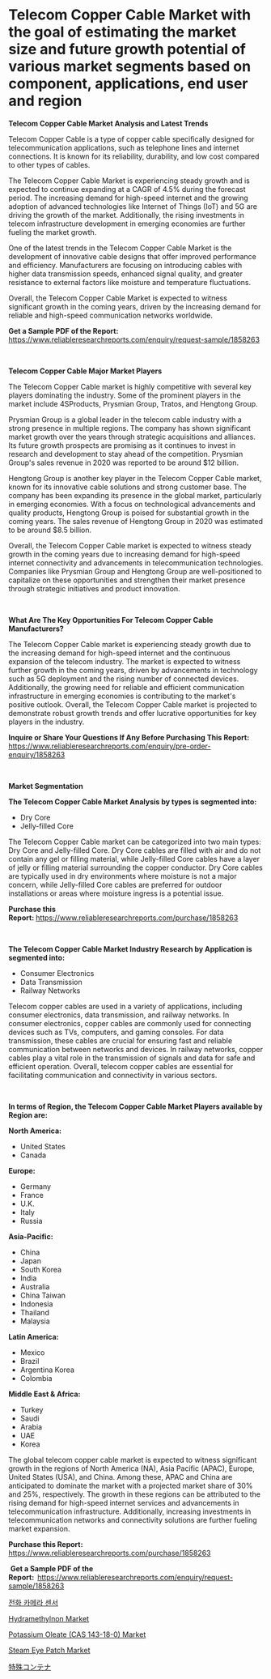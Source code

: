 <p><h1>Telecom Copper Cable Market with the goal of estimating the market size and future growth potential of various market segments based on component, applications, end user and region</h1></p><p><strong>Telecom Copper Cable Market Analysis and Latest Trends</strong></p>
<p><p>Telecom Copper Cable is a type of copper cable specifically designed for telecommunication applications, such as telephone lines and internet connections. It is known for its reliability, durability, and low cost compared to other types of cables.</p><p>The Telecom Copper Cable Market is experiencing steady growth and is expected to continue expanding at a CAGR of 4.5% during the forecast period. The increasing demand for high-speed internet and the growing adoption of advanced technologies like Internet of Things (IoT) and 5G are driving the growth of the market. Additionally, the rising investments in telecom infrastructure development in emerging economies are further fueling the market growth.</p><p>One of the latest trends in the Telecom Copper Cable Market is the development of innovative cable designs that offer improved performance and efficiency. Manufacturers are focusing on introducing cables with higher data transmission speeds, enhanced signal quality, and greater resistance to external factors like moisture and temperature fluctuations.</p><p>Overall, the Telecom Copper Cable Market is expected to witness significant growth in the coming years, driven by the increasing demand for reliable and high-speed communication networks worldwide.</p></p>
<p><strong>Get a Sample PDF of the Report:&nbsp;</strong> <a href="https://www.reliableresearchreports.com/enquiry/request-sample/1858263">https://www.reliableresearchreports.com/enquiry/request-sample/1858263</a></p>
<p>&nbsp;</p>
<p><strong>Telecom Copper Cable Major Market Players</strong></p>
<p><p>The Telecom Copper Cable market is highly competitive with several key players dominating the industry. Some of the prominent players in the market include 4SProducts, Prysmian Group, Tratos, and Hengtong Group.</p><p>Prysmian Group is a global leader in the telecom cable industry with a strong presence in multiple regions. The company has shown significant market growth over the years through strategic acquisitions and alliances. Its future growth prospects are promising as it continues to invest in research and development to stay ahead of the competition. Prysmian Group's sales revenue in 2020 was reported to be around $12 billion.</p><p>Hengtong Group is another key player in the Telecom Copper Cable market, known for its innovative cable solutions and strong customer base. The company has been expanding its presence in the global market, particularly in emerging economies. With a focus on technological advancements and quality products, Hengtong Group is poised for substantial growth in the coming years. The sales revenue of Hengtong Group in 2020 was estimated to be around $8.5 billion.</p><p>Overall, the Telecom Copper Cable market is expected to witness steady growth in the coming years due to increasing demand for high-speed internet connectivity and advancements in telecommunication technologies. Companies like Prysmian Group and Hengtong Group are well-positioned to capitalize on these opportunities and strengthen their market presence through strategic initiatives and product innovation.</p></p>
<p>&nbsp;</p>
<p><strong>What Are The Key Opportunities For Telecom Copper Cable Manufacturers?</strong></p>
<p><p>The Telecom Copper Cable market is experiencing steady growth due to the increasing demand for high-speed internet and the continuous expansion of the telecom industry. The market is expected to witness further growth in the coming years, driven by advancements in technology such as 5G deployment and the rising number of connected devices. Additionally, the growing need for reliable and efficient communication infrastructure in emerging economies is contributing to the market's positive outlook. Overall, the Telecom Copper Cable market is projected to demonstrate robust growth trends and offer lucrative opportunities for key players in the industry.</p></p>
<p><strong>Inquire or Share Your Questions If Any Before Purchasing This Report:</strong> <a href="https://www.reliableresearchreports.com/enquiry/pre-order-enquiry/1858263">https://www.reliableresearchreports.com/enquiry/pre-order-enquiry/1858263</a></p>
<p>&nbsp;</p>
<p><strong>Market Segmentation</strong></p>
<p><strong>The Telecom Copper Cable Market Analysis by types is segmented into:</strong></p>
<p><ul><li>Dry Core</li><li>Jelly-filled Core</li></ul></p>
<p><p>The Telecom Copper Cable market can be categorized into two main types: Dry Core and Jelly-filled Core. Dry Core cables are filled with air and do not contain any gel or filling material, while Jelly-filled Core cables have a layer of jelly or filling material surrounding the copper conductor. Dry Core cables are typically used in dry environments where moisture is not a major concern, while Jelly-filled Core cables are preferred for outdoor installations or areas where moisture ingress is a potential issue.</p></p>
<p><strong>Purchase this Report:&nbsp;</strong><a href="https://www.reliableresearchreports.com/purchase/1858263">https://www.reliableresearchreports.com/purchase/1858263</a></p>
<p>&nbsp;</p>
<p><strong>The Telecom Copper Cable Market Industry Research by Application is segmented into:</strong></p>
<p><ul><li>Consumer Electronics</li><li>Data Transmission</li><li>Railway Networks</li></ul></p>
<p><p>Telecom copper cables are used in a variety of applications, including consumer electronics, data transmission, and railway networks. In consumer electronics, copper cables are commonly used for connecting devices such as TVs, computers, and gaming consoles. For data transmission, these cables are crucial for ensuring fast and reliable communication between networks and devices. In railway networks, copper cables play a vital role in the transmission of signals and data for safe and efficient operation. Overall, telecom copper cables are essential for facilitating communication and connectivity in various sectors.</p></p>
<p>&nbsp;</p>
<p><strong>In terms of Region, the Telecom Copper Cable Market Players available by Region are:</strong></p>
<p>
    <p> <strong> North America: </strong>
        <ul>
            <li>United States</li>
            <li>Canada</li>
        </ul>
        </p> 
    <p> <strong> Europe: </strong>
        <ul>
            <li>Germany</li>
            <li>France</li>
            <li>U.K.</li>
            <li>Italy</li>
            <li>Russia</li>
        </ul>
        </p> 
    <p> <strong> Asia-Pacific: </strong>
        <ul>
            <li>China</li>
            <li>Japan</li>
            <li>South Korea</li>
            <li>India</li>
            <li>Australia</li>
            <li>China Taiwan</li>
            <li>Indonesia</li>
            <li>Thailand</li>
            <li>Malaysia</li>
        </ul>
        </p> 
    <p> <strong> Latin America: </strong>
        <ul>
            <li>Mexico</li>
            <li>Brazil</li>
            <li>Argentina Korea</li>
            <li>Colombia</li>
        </ul>
        </p> 
    <p> <strong> Middle East & Africa: </strong>
        <ul>
            <li>Turkey</li>
            <li>Saudi</li>
            <li>Arabia</li>
            <li>UAE</li>
            <li>Korea</li>
        </ul>
    </p>
    </p>
<p><p>The global telecom copper cable market is expected to witness significant growth in the regions of North America (NA), Asia Pacific (APAC), Europe, United States (USA), and China. Among these, APAC and China are anticipated to dominate the market with a projected market share of 30% and 25%, respectively. The growth in these regions can be attributed to the rising demand for high-speed internet services and advancements in telecommunication infrastructure. Additionally, increasing investments in telecommunication networks and connectivity solutions are further fueling market expansion.</p></p>
<p><strong>Purchase this Report: </strong><a href="https://www.reliableresearchreports.com/purchase/1858263">https://www.reliableresearchreports.com/purchase/1858263</a></p>
<p>&nbsp;<strong>Get a Sample PDF of the Report:&nbsp;&nbsp;</strong><a href="https://www.reliableresearchreports.com/enquiry/request-sample/1858263">https://www.reliableresearchreports.com/enquiry/request-sample/1858263</a></p>
<p><strong></strong></p>
<p><p><a href="https://github.com/mpodehpw07370073/Market-Research-Report-List-1/blob/main/1815460193587.md">전화 카메라 센서</a></p><p><a href="https://github.com/rahu1506/Market-Research-Report-List-3/blob/main/hydramethylnon-market.md">Hydramethylnon Market</a></p><p><a href="https://issuu.com/reportprime-2/docs/potassium-oleate-cas-143-18-0-market-size-2030.ppt">Potassium Oleate (CAS 143-18-0) Market</a></p><p><a href="https://issuu.com/reportprime-2/docs/steam-eye-patch-market-size-2030.pptx">Steam Eye Patch Market</a></p><p><a href="https://github.com/nxboeu02965442/Market-Research-Report-List-1/blob/main/5631725193893.md">特殊コンテナ</a></p></p>